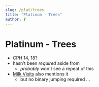 ```yaml
---
slug: /plat/trees
title: "Platinum - Trees"
author: ?
---
```


# Platinum - Trees

 - CPH 14, 18?
 - hasn’t been *required* aside from 
   - *probably* won't see a repeat of this
 - [Milk Visits](http://www.usaco.org/index.php?page=viewproblem2&cpid=970) also mentions it
   - but no binary jumping required ...